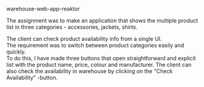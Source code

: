 warehouse-web-app-reaktor

The assignment was to make an application that shows the multiple product list in three categories - accessories, jackets, shirts. 
<br>

The client can check product availability info from a single UI. 
<br>
The requirement was to switch between product categories easily and quickly. 
<br>
To do this, I have made three buttons that open straightforward and explicit list with the product name, price, colour and manufacturer.
The client can also check the availability in warehouse by clicking on the "Check Availability" -button.
